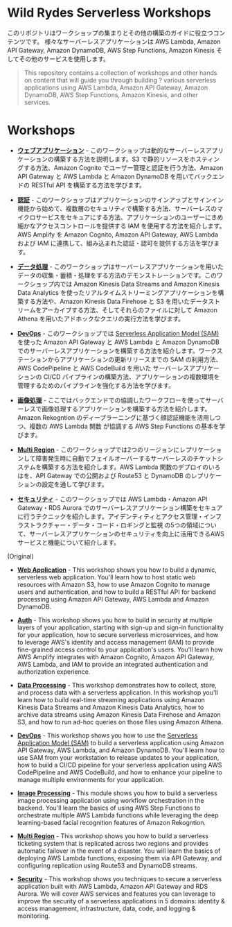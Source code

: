 # Wild Rydes Serverless Workshops

このリポジトリはワークショップの集まりとその他の構築のガイドに役立つコンテンツです。
様々なサーバーレスアプリケーションは AWS Lambda, Amazon API Gateway, Amazon DynamoDB, AWS Step Functions, Amazon Kinesis そしてその他のサービスを使用します。

> This repository contains a collection of workshops and other hands on content that will guide you through building ?   various serverless applications using AWS Lambda, Amazon API Gateway, Amazon DynamoDB, AWS Step Functions, Amazon Kinesis, and other services.

# Workshops

- [**ウェブアプリケーション**](WebApplication) - このワークショップは動的なサーバーレスアプリケーションの構築する方法を説明します。S3 で静的リソースをホスティングする方法、Amazon Cognito でユーザー管理と認証を行う方法、Amazon API Gateway と AWS Lambda と Amazon DynamoDB を用いてバックエンドの RESTful API を構築する方法を学びます。

- [**認証**](Auth) - このワークショップはアプリケーションのサインアップとサインイン機能から始めて、複数層のセキュリティで構築する方法、サーバーレスのマイクロサービスをセキュアにする方法、アプリケーションのユーザーにきめ細かなアクセスコントロールを提供する IAM を使用する方法を紹介します。AWS Amplify を Amazon Cognito, Amazon API Gateway, AWS Lambda および IAM に連携して、組み込まれた認証・認可を提供する方法を学びます。

- [**データ処理**](https://dataprocessing.wildrydes.com) - このワークショップはサーバーレスアプリケーションを用いたデータの収集・蓄積・処理をする方法のデモンストレーションです。このワークショップ内では Amazon Kinesis Data Streams and Amazon Kinesis Data Analytics を使ったリアルタイムストリーミングアプリケーションを構築する方法や、Amazon Kinesis Data Firehose と S3 を用いたデータストリームをアーカイブする方法、そしてそれらのファイルに対して Amazon Athena を用いたアドホックなクエリの実行方法を学びます。

- [**DevOps**](DevOps) - このワークショップでは [Serverless Application Model (SAM)](https://github.com/awslabs/serverless-application-model) を使った Amazon API Gateway と AWS Lambda と Amazon DynamoDB でのサーバーレスアプリケーションを構築する方法を紹介します。ワークステーションからアプリケーションの更新リリースまでの SAM の利用方法、AWS CodePipeline と AWS CodeBuild を用いた サーバーレスアプリケーションの CI/CD パイプラインの構築方法、アプリケーションの複数環境を管理するためのパイプラインを強化する方法を学びます。

- [**画像処理**](ImageProcessing) - ここではバックエンドでの協調したワークフローを使ってサーバーレスで画像処理するアプリケーションを構築する方法を紹介します。Amazon Rekogntion のディープラーニングに基づく顔認証機能を活用しつつ、複数の AWS Lambda 関数 が協調する AWS Step Functions の基本を学びます。

- [**Multi Region**](MultiRegion) - このワークショップでは2つのリージョンにレプリケーションして障害発生時に自動でフェイルオーバーするサーバーレスのチケットシステムを構築する方法を紹介します。AWS Lambda 関数のデプロイのいろはを、API Gateway での公開および Route53 と DynamoDB のレプリケーションの設定を通して学びます。

- [**セキュリティ**](https://github.com/aws-samples/aws-serverless-security-workshop) - このワークショップでは AWS Lambda・Amazon API Gateway・RDS Aurora でのサーバーレスアプリケーション構築をセキュアに行うテクニックを紹介します。アイデンティティとアクセス管理・インフラストラクチャー・データ・コード・ロギングと監視 の5つの領域について、サーバーレスアプリケーションのセキュリティを向上に活用できるAWSサービスと機能について紹介します。

(Original)

- [**Web Application**](WebApplication) - This workshop shows you how to build a dynamic, serverless web application. You'll learn how to host static web resources with Amazon S3, how to use Amazon Cognito to manage users and authentication, and how to build a RESTful API for backend processing using Amazon API Gateway, AWS Lambda and Amazon DynamoDB.

- [**Auth**](Auth) - This workshop shows you how to build in security at multiple layers of your application, starting with sign-up and sign-in functionality for your application, how to secure serverless microservices, and how to leverage AWS's identity and access management (IAM) to provide fine-grained access control to your application's users. You'll learn how AWS Amplify integrates with Amazon Cognito, Amazon API Gateway, AWS Lambda, and IAM to provide an integrated authentication and authorization experience.

- [**Data Processing**](https://dataprocessing.wildrydes.com) - This workshop demonstrates how to collect, store, and process data with a serverless application. In this workshop you'll learn how to build real-time streaming applications using Amazon Kinesis Data Streams and Amazon Kinesis Data Analytics, how to archive data streams using Amazon Kinesis Data Firehose and Amazon S3, and how to run ad-hoc queries on those files using Amazon Athena.

- [**DevOps**](DevOps) - This workshop shows you how to use the [Serverless Application Model (SAM)](https://github.com/awslabs/serverless-application-model) to build a serverless application using Amazon API Gateway, AWS Lambda, and Amazon DynamoDB. You'll learn how to use SAM from your workstation to release updates to your application, how to build a CI/CD pipeline for your serverless application using AWS CodePipeline and AWS CodeBuild, and how to enhance your pipeline to manage multiple environments for your application.

- [**Image Processing**](ImageProcessing) - This module shows you how to build a serverless image processing application using workflow orchestration in the backend. You'll learn the basics of using AWS Step Functions to orchestrate multiple AWS Lambda functions while leveraging the deep learning-based facial recognition features of Amazon Rekogntion.

- [**Multi Region**](MultiRegion) - This workshop shows you how to build a serverless ticketing system that is replicated across two regions and provides automatic failover in the event of a disaster. You will learn the basics of deploying AWS Lambda functions, exposing them via API Gateway, and configuring replication using Route53 and DynamoDB streams.

- [**Security**](https://github.com/aws-samples/aws-serverless-security-workshop) - This workshop shows you techniques to secure a serverless application built with AWS Lambda, Amazon API Gateway and RDS Aurora. We will cover AWS services and features you can leverage to improve the security of a serverless applications in 5 domains: identity & access management, infrastructure, data, code, and logging & monitoring.